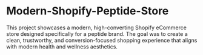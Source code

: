 # Modern-Shopify-Peptide-Store
This project showcases a modern, high-converting Shopify eCommerce store designed specifically for a peptide brand. The goal was to create a clean, trustworthy, and conversion-focused shopping experience that aligns with modern health and wellness aesthetics.
